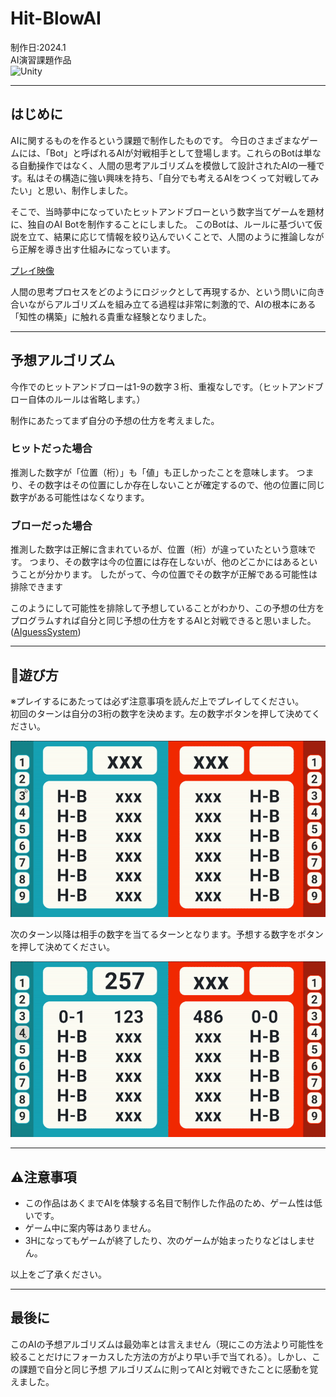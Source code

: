 # Hit-BlowAI

制作日:2024.1  
AI演習課題作品  
![Unity](https://img.shields.io/badge/Unity-black?logo=unity&logoColor=white)

---

## はじめに
AIに関するものを作るという課題で制作したものです。
今日のさまざまなゲームには、「Bot」と呼ばれるAIが対戦相手として登場します。これらのBotは単なる自動操作ではなく、人間の思考アルゴリズムを模倣して設計されたAIの一種です。私はその構造に強い興味を持ち、「自分でも考えるAIをつくって対戦してみたい」と思い、制作しました。

そこで、当時夢中になっていたヒットアンドブローという数字当てゲームを題材に、独自のAI Botを制作することにしました。
このBotは、ルールに基づいて仮説を立て、結果に応じて情報を絞り込んでいくことで、人間のように推論しながら正解を導き出す仕組みになっています。

[プレイ映像](https://youtu.be/03C6ezi362A)

人間の思考プロセスをどのようにロジックとして再現するか、という問いに向き合いながらアルゴリズムを組み立てる過程は非常に刺激的で、AIの根本にある「知性の構築」に触れる貴重な経験となりました。

---

## 予想アルゴリズム
今作でのヒットアンドブローは1-9の数字３桁、重複なしです。（ヒットアンドブロー自体のルールは省略します。）

制作にあたってまず自分の予想の仕方を考えました。

### ヒットだった場合
推測した数字が「位置（桁）」も「値」も正しかったことを意味します。
つまり、その数字はその位置にしか存在しないことが確定するので、他の位置に同じ数字がある可能性はなくなります。

### ブローだった場合
推測した数字は正解に含まれているが、位置（桁）が違っていたという意味です。
つまり、その数字は今の位置には存在しないが、他のどこかにはあるということが分かります。
したがって、今の位置でその数字が正解である可能性は排除できます

このようにして可能性を排除して予想していることがわかり、この予想の仕方をプログラムすれば自分と同じ予想の仕方をするAIと対戦できると思いました。
([AIguessSystem](Assets/Scripts/AIGuessSystem.cs))

---

## 🚀遊び方
※プレイするにあたっては必ず注意事項を読んだ上でプレイしてください。  
初回のターンは自分の3桁の数字を決めます。左の数字ボタンを押して決めてください。

<img src="./docs/SetNum.gif" alt="GIFサンプル" width="800" />  

次のターン以降は相手の数字を当てるターンとなります。予想する数字をボタンを押して決めてください。  

<img src="./docs/GuessNum.gif" alt="GIFサンプル" width="800" />  

---

## ⚠️注意事項
-  この作品はあくまでAIを体験する名目で制作した作品のため、ゲーム性は低いです。
-  ゲーム中に案内等はありません。
-  3Hになってもゲームが終了したり、次のゲームが始まったりなどはしません。

以上をご了承ください。

---

## 最後に
このAIの予想アルゴリズムは最効率とは言えません（現にこの方法より可能性を絞ることだけにフォーカスした方法の方がより早い手で当てれる）。しかし、この課題で自分と同じ予想
アルゴリズムに則ってAIと対戦できたことに感動を覚えました。
